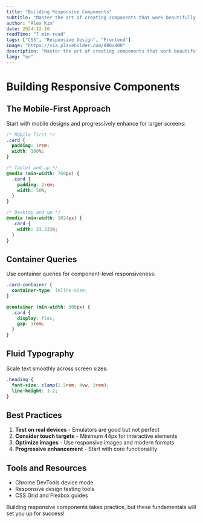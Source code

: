 ```yaml
---
title: "Building Responsive Components"
subtitle: "Master the art of creating components that work beautifully across all device sizes."
author: "Alex Kim"
date: 2024-12-10
readTime: "7 min read"
tags: ["CSS", "Responsive Design", "Frontend"]
image: "https://via.placeholder.com/800x400"
description: "Master the art of creating components that work beautifully across all device sizes."
lang: "en"
---
```


# Building Responsive Components

## The Mobile-First Approach

Start with mobile designs and progressively enhance for larger screens:

```css
/* Mobile first */
.card {
  padding: 1rem;
  width: 100%;
}

/* Tablet and up */
@media (min-width: 768px) {
  .card {
    padding: 2rem;
    width: 50%;
  }
}

/* Desktop and up */
@media (min-width: 1024px) {
  .card {
    width: 33.333%;
  }
}
```

## Container Queries

Use container queries for component-level responsiveness:

```css
.card-container {
  container-type: inline-size;
}

@container (min-width: 300px) {
  .card {
    display: flex;
    gap: 1rem;
  }
}
```

## Fluid Typography

Scale text smoothly across screen sizes:

```css
.heading {
  font-size: clamp(1.5rem, 4vw, 3rem);
  line-height: 1.2;
}
```

## Best Practices

1. **Test on real devices** - Emulators are good but not perfect
2. **Consider touch targets** - Minimum 44px for interactive elements
3. **Optimize images** - Use responsive images and modern formats
4. **Progressive enhancement** - Start with core functionality

## Tools and Resources

- Chrome DevTools device mode
- Responsive design testing tools
- CSS Grid and Flexbox guides

Building responsive components takes practice, but these fundamentals will set you up for success!